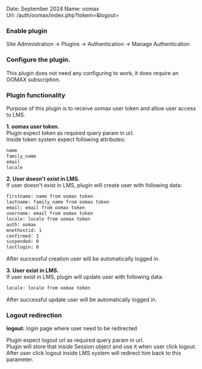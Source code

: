 Date: September 2024
Name: oomax  
Url: /auth/oomax/index.php?tokem=&logout=

### Enable plugin ###

Site Administration -> Plugins -> Authentication -> Manage Authentication

### Configure the plugin. ###

This plugin does not need any configuring to work, it does require an OOMAX subscription.

### Plugin functionality ###

Purpose of this plugin is to receive oomax user token and allow user access to LMS.

**1. oomax user token.**  
Plugin expect token as required query param in url.  
Inside token system expect following attributes:
```bash
name
family_name
email
locale
```

**2. User doesn't exist in LMS.**  
If user doesn't exist in LMS, plugin will create user with following data:
```bash
firstname: name from oomax token
lastname: family_name from oomax token
email: email from oomax token
username: email from oomax token
locale: locale from oomax token
auth: oomax
mnethostid: 1
confirmed: 1
suspended: 0
lastlogin: 0
```
After successful creation user will be automatically logged in.

**3. User exist in LMS.**   
If user exist in LMS, plugin will update user with following data:
```bash
locale: locale from oomax token
```
After successful update user will be automatically logged in.


### Logout redirection ### 

**logout:** login page where user need to be redirected


Plugin expect logout url as required query param in url.  
Plugin will store that inside Session object and use it when user click logout.  
After user click logout inside LMS system will redirect him back to this parameter.
